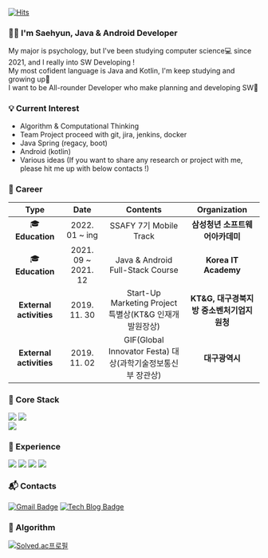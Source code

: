 [![Hits](https://hits.seeyoufarm.com/api/count/incr/badge.svg?url=https%3A%2F%2Fgithub.com%2FNonspecialist1&count_bg=%2379C83D&title_bg=%23000000&icon=java.svg&icon_color=%23FFEB02&title=hits&edge_flat=false)](https://hits.seeyoufarm.com)

### 👋👋 I'm Saehyun, Java & Android Developer

  My major is psychology, but I've been studying computer science💻 since 2021, and I really into SW Developing !<br/> 
  My most cofident language is Java and Kotlin, I'm keep studying and growing up🌳<br/> 
  I want to be All-rounder Developer who make planning and developing SW📱<br/> 
  

### 💡 Current Interest 
- Algorithm & Computational Thinking
- Team Project proceed with git, jira, jenkins, docker
- Java Spring (regacy, boot)
- Android (kotlin)
- Various ideas (If you want to share any research or project with me, please hit me up with below contacts !)


### 💜 Career
| **Type** | **Date** | **Contents** | **Organization** |
|:--------:|:--------:|:--------:|:--------:|
| 🎓**Education** | 2022. 01 ~ ing | SSAFY 7기 Mobile Track | **삼성청년 소프트웨어아카데미** |
| 🎓**Education** | 2021. 09 ~ 2021. 12 | Java & Android Full-Stack Course | **Korea IT Academy** |
| **External activities** | 2019. 11. 30 | Start-Up Marketing Project 특별상(KT&G 인재개발원장상) | **KT&G, 대구경북지방 중소벤처기업지원청** |
| **External activities** | 2019. 11. 02 | GIF(Global Innovator Festa) 대상(과학기술정보통신부 장관상) | **대구광역시** |


### 🌈 Core Stack
<a href="https://github.com/dkeka1187" target="_blank"><img src="https://img.shields.io/badge/-Java-007396?style=flat-square&logo=Java&logoColor=white"/></a>
<a href="https://github.com/dkeka1187" target="_blank"><img src="https://img.shields.io/badge/-Kotlin-0095D5?style=flat-square&logo=Kotlin&logoColor=white"/></a> <br/> 
<a href="https://github.com/dkeka1187" target="_blank"><img src="https://img.shields.io/badge/-Android-3DDC84?style=flat-square&logo=Android&logoColor=white"/></a>
 

### 🌸 Experience
<a href="https://github.com/dkeka1187" target="_blank"><img src="https://img.shields.io/badge/-JavaScript-F7DF1E?style=flat-square&logo=JavaScript&logoColor=white"/></a>
<a href="https://github.com/dkeka1187" target="_blank"><img src="https://img.shields.io/badge/-HTML5-E34F26?style=flat-square&logo=HTML5&logoColor=white"/></a>
<a href="https://github.com/dkeka1187" target="_blank"><img src="https://img.shields.io/badge/-CSS3-1572B6?style=flat-square&logo=CSS3&logoColor=white"/></a>
<a href="https://github.com/dkeka1187" target="_blank"><img src="https://img.shields.io/badge/-C%2B%2B-00599C?style=flat-square&logo=C%2B%2B&logoColor=white"/></a>
  

 
### 📬 Contacts
[![Gmail Badge](https://img.shields.io/badge/Gmail-d14836?style=flat-square&logo=Gmail&logoColor=white&link=mailto:harimkang4422@gmail.com)](mailto:dkeka6608@gmail.com) [![Tech Blog Badge](http://img.shields.io/badge/-Tech%20blog-black?style=flat-square&logo=github&link=https://nonspecialist1.tistory.com/)](https://nonspecialist1.tistory.com/) <br/>


### 🎰 Algorithm
[![Solved.ac프로필](http://mazassumnida.wtf/api/generate_badge?boj=dkeka1187)](https://solved.ac/profile/dkeka1187)

